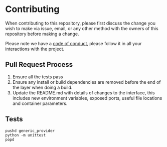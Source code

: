 # Contributing

When contributing to this repository, please first discuss the change you wish to make via issue,
email, or any other method with the owners of this repository before making a change. 

Please note we have a [code of conduct](#CODE_OF_CONDUCT.md), please follow it in all your interactions with the project.

## Pull Request Process

1. Ensure all the tests pass
2. Ensure any install or build dependencies are removed before the end of the layer when doing a 
   build.
3. Update the README.md with details of changes to the interface, this includes new environment 
   variables, exposed ports, useful file locations and container parameters.
   
## Tests

    pushd generic_provider
    python -m unittest
    popd
